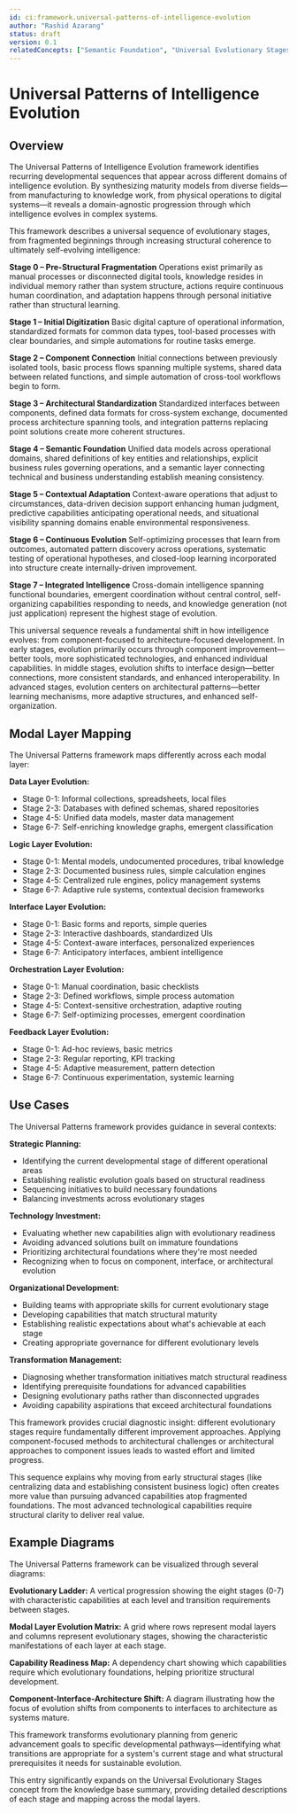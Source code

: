 ```yaml
---
id: ci:framework.universal-patterns-of-intelligence-evolution
author: "Rashid Azarang"
status: draft
version: 0.1
relatedConcepts: ["Semantic Foundation", "Universal Evolutionary Stages"]
---
```


<!-- Migration Status: Complete -->

# Universal Patterns of Intelligence Evolution

## Overview

The Universal Patterns of Intelligence Evolution framework identifies recurring developmental sequences that appear across different domains of intelligence evolution. By synthesizing maturity models from diverse fields—from manufacturing to knowledge work, from physical operations to digital systems—it reveals a domain-agnostic progression through which intelligence evolves in complex systems.

This framework describes a universal sequence of evolutionary stages, from fragmented beginnings through increasing structural coherence to ultimately self-evolving intelligence:

**Stage 0 – Pre-Structural Fragmentation**
Operations exist primarily as manual processes or disconnected digital tools, knowledge resides in individual memory rather than system structure, actions require continuous human coordination, and adaptation happens through personal initiative rather than structural learning.

**Stage 1 – Initial Digitization**
Basic digital capture of operational information, standardized formats for common data types, tool-based processes with clear boundaries, and simple automations for routine tasks emerge.

**Stage 2 – Component Connection**
Initial connections between previously isolated tools, basic process flows spanning multiple systems, shared data between related functions, and simple automation of cross-tool workflows begin to form.

**Stage 3 – Architectural Standardization**
Standardized interfaces between components, defined data formats for cross-system exchange, documented process architecture spanning tools, and integration patterns replacing point solutions create more coherent structures.

**Stage 4 – Semantic Foundation**
Unified data models across operational domains, shared definitions of key entities and relationships, explicit business rules governing operations, and a semantic layer connecting technical and business understanding establish meaning consistency.

**Stage 5 – Contextual Adaptation**
Context-aware operations that adjust to circumstances, data-driven decision support enhancing human judgment, predictive capabilities anticipating operational needs, and situational visibility spanning domains enable environmental responsiveness.

**Stage 6 – Continuous Evolution**
Self-optimizing processes that learn from outcomes, automated pattern discovery across operations, systematic testing of operational hypotheses, and closed-loop learning incorporated into structure create internally-driven improvement.

**Stage 7 – Integrated Intelligence**
Cross-domain intelligence spanning functional boundaries, emergent coordination without central control, self-organizing capabilities responding to needs, and knowledge generation (not just application) represent the highest stage of evolution.

This universal sequence reveals a fundamental shift in how intelligence evolves: from component-focused to architecture-focused development. In early stages, evolution primarily occurs through component improvement—better tools, more sophisticated technologies, and enhanced individual capabilities. In middle stages, evolution shifts to interface design—better connections, more consistent standards, and enhanced interoperability. In advanced stages, evolution centers on architectural patterns—better learning mechanisms, more adaptive structures, and enhanced self-organization.

## Modal Layer Mapping

The Universal Patterns framework maps differently across each modal layer:

**Data Layer Evolution:**
- Stage 0-1: Informal collections, spreadsheets, local files
- Stage 2-3: Databases with defined schemas, shared repositories
- Stage 4-5: Unified data models, master data management
- Stage 6-7: Self-enriching knowledge graphs, emergent classification

**Logic Layer Evolution:**
- Stage 0-1: Mental models, undocumented procedures, tribal knowledge
- Stage 2-3: Documented business rules, simple calculation engines
- Stage 4-5: Centralized rule engines, policy management systems
- Stage 6-7: Adaptive rule systems, contextual decision frameworks

**Interface Layer Evolution:**
- Stage 0-1: Basic forms and reports, simple queries
- Stage 2-3: Interactive dashboards, standardized UIs
- Stage 4-5: Context-aware interfaces, personalized experiences
- Stage 6-7: Anticipatory interfaces, ambient intelligence

**Orchestration Layer Evolution:**
- Stage 0-1: Manual coordination, basic checklists
- Stage 2-3: Defined workflows, simple process automation
- Stage 4-5: Context-sensitive orchestration, adaptive routing
- Stage 6-7: Self-optimizing processes, emergent coordination

**Feedback Layer Evolution:**
- Stage 0-1: Ad-hoc reviews, basic metrics
- Stage 2-3: Regular reporting, KPI tracking
- Stage 4-5: Adaptive measurement, pattern detection
- Stage 6-7: Continuous experimentation, systemic learning

## Use Cases

The Universal Patterns framework provides guidance in several contexts:

**Strategic Planning:**
- Identifying the current developmental stage of different operational areas
- Establishing realistic evolution goals based on structural readiness
- Sequencing initiatives to build necessary foundations
- Balancing investments across evolutionary stages

**Technology Investment:**
- Evaluating whether new capabilities align with evolutionary readiness
- Avoiding advanced solutions built on immature foundations
- Prioritizing architectural foundations where they're most needed
- Recognizing when to focus on component, interface, or architectural evolution

**Organizational Development:**
- Building teams with appropriate skills for current evolutionary stage
- Developing capabilities that match structural maturity
- Establishing realistic expectations about what's achievable at each stage
- Creating appropriate governance for different evolutionary levels

**Transformation Management:**
- Diagnosing whether transformation initiatives match structural readiness
- Identifying prerequisite foundations for advanced capabilities
- Designing evolutionary paths rather than disconnected upgrades
- Avoiding capability aspirations that exceed architectural foundations

This framework provides crucial diagnostic insight: different evolutionary stages require fundamentally different improvement approaches. Applying component-focused methods to architectural challenges or architectural approaches to component issues leads to wasted effort and limited progress.

This sequence explains why moving from early structural stages (like centralizing data and establishing consistent business logic) often creates more value than pursuing advanced capabilities atop fragmented foundations. The most advanced technological capabilities require structural clarity to deliver real value.

## Example Diagrams

The Universal Patterns framework can be visualized through several diagrams:

**Evolutionary Ladder:**
A vertical progression showing the eight stages (0-7) with characteristic capabilities at each level and transition requirements between stages.

**Modal Layer Evolution Matrix:**
A grid where rows represent modal layers and columns represent evolutionary stages, showing the characteristic manifestations of each layer at each stage.

**Capability Readiness Map:**
A dependency chart showing which capabilities require which evolutionary foundations, helping prioritize structural development.

**Component-Interface-Architecture Shift:**
A diagram illustrating how the focus of evolution shifts from components to interfaces to architecture as systems mature.

This framework transforms evolutionary planning from generic advancement goals to specific developmental pathways—identifying what transitions are appropriate for a system's current stage and what structural prerequisites it needs for sustainable evolution.

This entry significantly expands on the Universal Evolutionary Stages concept from the knowledge base summary, providing detailed descriptions of each stage and mapping across the modal layers.